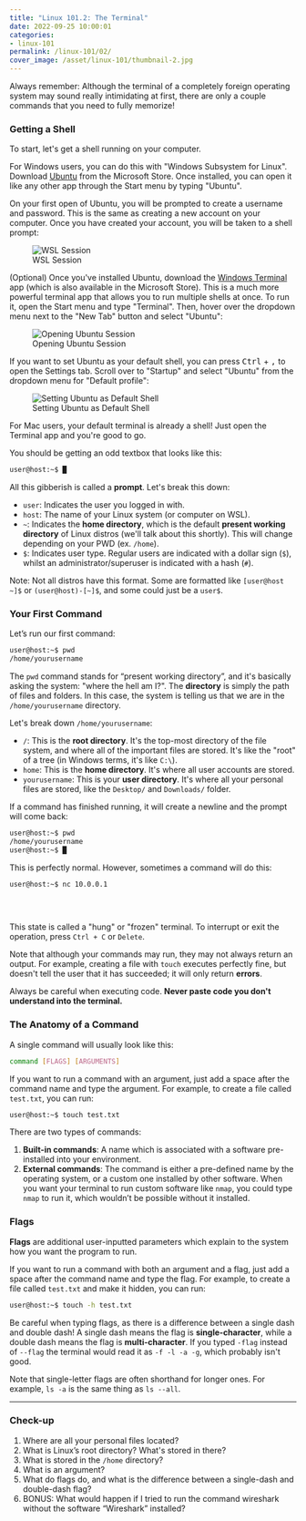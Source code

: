 ```yaml
---
title: "Linux 101.2: The Terminal"
date: 2022-09-25 10:00:01
categories:
- linux-101
permalink: /linux-101/02/
cover_image: /asset/linux-101/thumbnail-2.jpg
---
```


Always remember: Although the terminal of a completely foreign operating system may sound really intimidating at first, there are only a couple commands that you need to fully memorize!

### Getting a Shell

To start, let's get a shell running on your computer.

For Windows users, you can do this with "Windows Subsystem for Linux". Download [Ubuntu](https://apps.microsoft.com/store/detail/ubuntu/9PDXGNCFSCZV) from the Microsoft Store. Once installed, you can open it like any other app through the Start menu by typing "Ubuntu".

On your first open of Ubuntu, you will be prompted to create a username and password. This is the same as creating a new account on your computer. Once you have created your account, you will be taken to a shell prompt:

<figure>
    <img src="/asset/linux-101/ubuntu.png" alt="WSL Session">
    <figcaption>WSL Session</figcaption>
</figure>

(Optional) Once you've installed Ubuntu, download the [Windows Terminal](https://apps.microsoft.com/store/detail/windows-terminal/9N0DX20HK701) app (which is also available in the Microsoft Store). This is a much more powerful terminal app that allows you to run multiple shells at once. To run it, open the Start menu and type "Terminal". Then, hover over the dropdown menu next to the "New Tab" button and select "Ubuntu":

<figure>
    <img src="/asset/linux-101/new-terminal.png" alt="Opening Ubuntu Session">
    <figcaption>Opening Ubuntu Session</figcaption>
</figure>

If you want to set Ubuntu as your default shell, you can press <kbd>Ctrl</kbd> + <kbd>,</kbd> to open the Settings tab. Scroll over to "Startup" and select "Ubuntu" from the dropdown menu for "Default profile":

<figure>
    <img src="/asset/linux-101/default-profile.png" alt="Setting Ubuntu as Default Shell">
    <figcaption>Setting Ubuntu as Default Shell</figcaption>
</figure>

For Mac users, your default terminal is already a shell! Just open the Terminal app and you're good to go.

You should be getting an odd textbox that looks like this:

```bash
user@host:~$ █
```

All this gibberish is called a **prompt**. Let's break this down:

- `user`: Indicates the user you logged in with.
- `host`: The name of your Linux system (or computer on WSL).
- `~`: Indicates the **home directory**, which is the default **present working directory** of Linux distros (we'll talk about this shortly). This will change depending on your PWD (ex. `/home`).
- `$`: Indicates user type. Regular users are indicated with a dollar sign (`$`), whilst an administrator/superuser is indicated with a hash (`#`).

Note: Not all distros have this format. Some are formatted like `[user@host ~]$` or `(user@host)-[~]$`, and some could just be a `user$`.

### Your First Command

Let’s run our first command:

```bash
user@host:~$ pwd
/home/yourusername
```

The `pwd` command stands for “present working directory”, and it's basically asking the system: "where the hell am I?". The **directory** is simply the path of files and folders. In this case, the system is telling us that we are in the `/home/yourusername` directory.

Let's break down `/home/yourusername`:

- `/`: This is the **root directory**. It's the top-most directory of the file system, and where all of the important files are stored. It's like the "root" of a tree (in Windows terms, it's like `C:\`).
- `home`: This is the **home directory**. It's where all user accounts are stored.
- `yourusername`: This is your **user directory**. It's where all your personal files are stored, like the `Desktop/` and `Downloads/` folder.

If a command has finished running, it will create a newline and the prompt will come back:

```bash
user@host:~$ pwd
/home/yourusername
user@host:~$ █
```

This is perfectly normal. However, sometimes a command will do this:

```bash
user@host:~$ nc 10.0.0.1
‎
‎
‎
```

This state is called a "hung" or "frozen" terminal. To interrupt or exit the operation, press `Ctrl + C` or `Delete`.

Note that although your commands may run, they may not always return an output. For example, creating a file with `touch` executes perfectly fine, but doesn't tell the user that it has succeeded; it will only return **errors**. 

Always be careful when executing code. **Never paste code you don't understand into the terminal.**

### The Anatomy of a Command

A single command will usually look like this:

```bash
command [FLAGS] [ARGUMENTS]
```

If you want to run a command with an argument, just add a space after the command name and type the argument. For example, to create a file called `test.txt`, you can run:

```bash
user@host:~$ touch test.txt
```

There are two types of commands:

1. **Built-in commands**: A name which is associated with a software pre-installed into your environment.
2. **External commands**: The command is either a pre-defined name by the operating system, or a custom one installed by other software. When you want your terminal to run custom software like `nmap`, you could type `nmap` to run it, which wouldn’t be possible without it installed.

### Flags

**Flags** are additional user-inputted parameters which explain to the system how you want the program to run.

If you want to run a command with both an argument and a flag, just add a space after the command name and type the flag. For example, to create a file called `test.txt` and make it hidden, you can run:

```bash
user@host:~$ touch -h test.txt
```

Be careful when typing flags, as there is a difference between a single dash and double dash! A single dash means the flag is **single-character**, while a double dash means the flag is **multi-character**. If you typed `-flag` instead of `--flag` the terminal would read it as `-f -l -a -g`, which probably isn't good.

Note that single-letter flags are often shorthand for longer ones. For example, `ls -a` is the same thing as `ls --all`.

***

### Check-up

1. Where are all your personal files located?
2. What is Linux’s root directory? What's stored in there?
3. What is stored in the `/home` directory?
4. What is an argument?
5. What do flags do, and what is the difference between a single-dash and double-dash flag?
6. BONUS: What would happen if I tried to run the command  wireshark without the software “Wireshark” installed?
